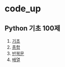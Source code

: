 # code_up

## Python 기초 100제
1) [기초](https://github.com/honghyelim/code_up100/blob/main/code_up1.ipynb)
2) [종합](https://github.com/honghyelim/code_up100/blob/main/code_up2.ipynb)
3) [반복문](https://github.com/honghyelim/code_up100/blob/main/codeup_basic.ipynb)
4) [배열](https://github.com/honghyelim/code_up100/blob/main/codeup_basic2.ipynb)

